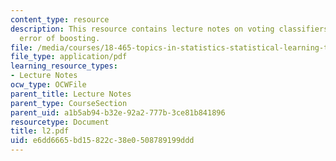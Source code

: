 ```yaml
---
content_type: resource
description: This resource contains lecture notes on voting classifiers and training
  error of boosting.
file: /media/courses/18-465-topics-in-statistics-statistical-learning-theory-spring-2007/e6dd6665bd15822c38e0508789199ddd_l2.pdf
file_type: application/pdf
learning_resource_types:
- Lecture Notes
ocw_type: OCWFile
parent_title: Lecture Notes
parent_type: CourseSection
parent_uid: a1b5ab94-b32e-92a2-777b-3ce81b841896
resourcetype: Document
title: l2.pdf
uid: e6dd6665-bd15-822c-38e0-508789199ddd
---
```


